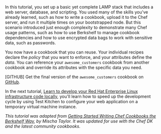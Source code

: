 In this tutorial, you set up a basic yet complete LAMP stack that includes a web server, database, and scripting. You used many of the skills you've already learned, such as how to write a cookbook, upload it to the Chef server, and run it multiple times on your bootstrapped node. But this scenario introduced just enough complexity to demonstrate many Chef usage patterns, such as how to use Berkshelf to manage cookbook dependencies and how to use encrypted data bags to work with sensitive data, such as passwords.

You now have a cookbook that you can reuse. Your individual recipes declare the _policy_ that you want to enforce, and your attributes define the _data_. You can reference your `awesome_customers` cookbook from another cookbook and override its attributes with the specific data you need.

[GITHUB] Get the final version of the `awesome_customers` cookbook on [GitHub](https://github.com/learn-chef/manage-a-web-app-rhel).

In the next tutorial, [Learn to develop your Red Hat Enterprise Linux infrastructure code locally](/local-development/rhel/), you'll learn how to speed up the development cycle by using Test Kitchen to configure your web application on a temporary virtual machine instance.

<p style="font-size: 14px; font-style: italic;">
This tutorial was adapted from <a href="http://misheska.com/blog/2013/06/16/getting-started-writing-chef-cookbooks-the-berkshelf-way/">Getting Started Writing Chef Cookbooks the Berkshelf Way</a>, by Mischa Taylor. It was updated for use with the Chef DK and the latest community cookbooks.
</p>
